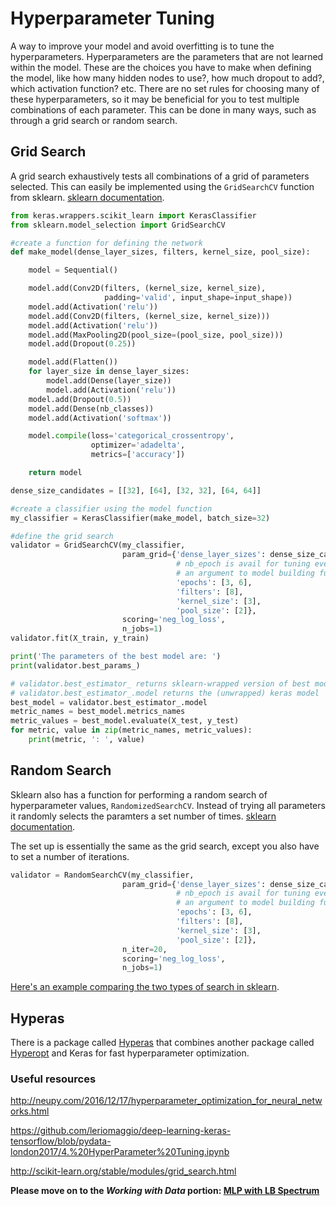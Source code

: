 # Hyperparameter Tuning

A way to improve your model and avoid overfitting is to tune the hyperparameters. Hyperparameters are the parameters that are not learned within the model. These are the choices you have to make when defining the model, like how many hidden nodes to use?, how much dropout to add?, which activation function? etc. There are no set rules for choosing many of these hyperparameters, so it may be beneficial for you to test multiple combinations of each parameter. This can be done in many ways, such as through a grid search or random search. 

## Grid Search

A grid search exhaustively tests all combinations of a grid of parameters selected. This can easily be implemented using the `GridSearchCV` function from sklearn. [sklearn documentation](http://scikit-learn.org/stable/modules/generated/sklearn.model_selection.GridSearchCV.html#sklearn.model_selection.GridSearchCV).

```python
from keras.wrappers.scikit_learn import KerasClassifier
from sklearn.model_selection import GridSearchCV

#create a function for defining the network
def make_model(dense_layer_sizes, filters, kernel_size, pool_size):

    model = Sequential()

    model.add(Conv2D(filters, (kernel_size, kernel_size),
                     padding='valid', input_shape=input_shape))
    model.add(Activation('relu'))
    model.add(Conv2D(filters, (kernel_size, kernel_size)))
    model.add(Activation('relu'))
    model.add(MaxPooling2D(pool_size=(pool_size, pool_size)))
    model.add(Dropout(0.25))

    model.add(Flatten())
    for layer_size in dense_layer_sizes:
        model.add(Dense(layer_size))
        model.add(Activation('relu'))
    model.add(Dropout(0.5))
    model.add(Dense(nb_classes))
    model.add(Activation('softmax'))

    model.compile(loss='categorical_crossentropy',
                  optimizer='adadelta',
                  metrics=['accuracy'])

    return model 

dense_size_candidates = [[32], [64], [32, 32], [64, 64]]

#create a classifier using the model function
my_classifier = KerasClassifier(make_model, batch_size=32)

#define the grid search 
validator = GridSearchCV(my_classifier,
                         param_grid={'dense_layer_sizes': dense_size_candidates,
                                     # nb_epoch is avail for tuning even when not
                                     # an argument to model building function
                                     'epochs': [3, 6],
                                     'filters': [8],
                                     'kernel_size': [3],
                                     'pool_size': [2]},
                         scoring='neg_log_loss',
                         n_jobs=1)
validator.fit(X_train, y_train)

print('The parameters of the best model are: ')
print(validator.best_params_)

# validator.best_estimator_ returns sklearn-wrapped version of best model.
# validator.best_estimator_.model returns the (unwrapped) keras model
best_model = validator.best_estimator_.model
metric_names = best_model.metrics_names
metric_values = best_model.evaluate(X_test, y_test)
for metric, value in zip(metric_names, metric_values):
    print(metric, ': ', value)
```

## Random Search

Sklearn also has a function for performing a random search of hyperparameter values, `RandomizedSearchCV`. Instead of trying all parameters it randomly selects the paramters a set number of times.  [sklearn documentation](http://scikit-learn.org/stable/modules/generated/sklearn.model_selection.RandomizedSearchCV.html#sklearn.model_selection.RandomizedSearchCV). 

The set up is essentially the same as the grid search, except you also have to set a number of iterations. 

```python
validator = RandomSearchCV(my_classifier,
                         param_grid={'dense_layer_sizes': dense_size_candidates,
                                     # nb_epoch is avail for tuning even when not
                                     # an argument to model building function
                                     'epochs': [3, 6],
                                     'filters': [8],
                                     'kernel_size': [3],
                                     'pool_size': [2]},
                         n_iter=20,
                         scoring='neg_log_loss',
                         n_jobs=1)
```

[Here's an example comparing the two types of search in sklearn](http://scikit-learn.org/stable/auto_examples/model_selection/plot_randomized_search.html#sphx-glr-auto-examples-model-selection-plot-randomized-search-py).

## Hyperas

There is a package called [Hyperas](http://maxpumperla.com/hyperas/) that combines another package called [Hyperopt](http://hyperopt.github.io/hyperopt/) and Keras for fast hyperparameter optimization.


### Useful resources
http://neupy.com/2016/12/17/hyperparameter_optimization_for_neural_networks.html

https://github.com/leriomaggio/deep-learning-keras-tensorflow/blob/pydata-london2017/4.%20HyperParameter%20Tuning.ipynb

http://scikit-learn.org/stable/modules/grid_search.html


**Please move on to the *Working with Data* portion: [MLP with LB Spectrum](https://github.com/kitchell/DeepLearningTutorial_LBspectrum/blob/master/MLP%20with%20LB%20spectrum.ipynb)**
